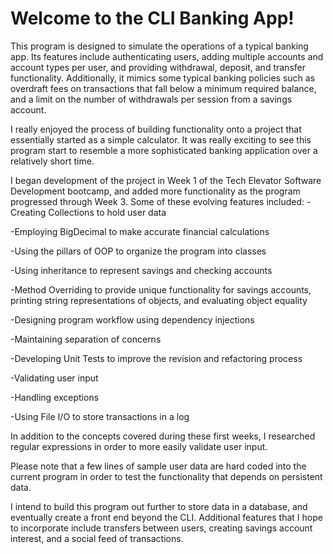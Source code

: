 # Welcome to the CLI Banking App!

This program is designed to simulate the operations of a typical banking app. Its features include authenticating users, adding multiple accounts and account types per user, and providing withdrawal, deposit, and transfer functionality.
Additionally, it mimics some typical banking policies such as overdraft fees on transactions that fall below a minimum required balance, and a limit on the number of withdrawals per session from a savings account.

I really enjoyed the process of building functionality onto a project that essentially started as a simple calculator. It was really exciting to see this program start to resemble a more sophisticated banking application over a relatively short time.


I began development of the project in Week 1 of the Tech Elevator Software Development bootcamp, and added more functionality as the program progressed through Week 3. Some of these evolving features included:
-Creating Collections to hold user data

-Employing BigDecimal to make accurate financial calculations

-Using the pillars of OOP to organize the program into classes

-Using inheritance to represent savings and checking accounts

-Method Overriding to provide unique functionality for savings accounts, printing string representations of objects, and evaluating object equality

-Designing program workflow using dependency injections

-Maintaining separation of concerns

-Developing Unit Tests to improve the revision and refactoring process

-Validating user input

-Handling exceptions

-Using File I/O to store transactions in a log

In addition to the concepts covered during these first weeks, I researched regular expressions in order to more easily validate user input.



Please note that a few lines of sample user data are hard coded into the current program in order to test the functionality that depends on persistent data.

I intend to build this program out further to store data in a database, and eventually create a front end beyond the CLI. Additional features that I hope to incorporate include transfers between users, creating savings account interest, and a social feed of transactions.
